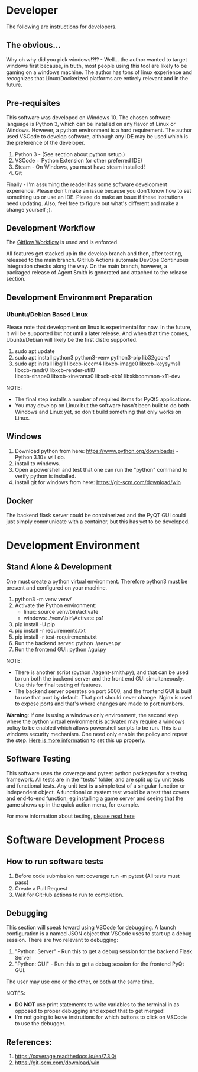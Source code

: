 
# Developer

The following are instructions for developers.

## The obvious...

Why oh why did you pick windows!?!? - Well... the author wanted to target windows first because, in truth,
most people using this tool are likely to be gaming on a windows machine.  The author has tons of linux
experience and recognizes that Linux/Dockerized platforms are entirely relevant and in the future.

## Pre-requisites

This software was developed on Windows 10. The chosen software language is Python 3, which can be installed
on any flavor of Linux or Windows.  However, a python environment is a hard requirement. The author used VSCode to
develop software, although any IDE may be used which is the preference of the developer.

1. Python 3 - (See section about python setup.)
2. VSCode + Python Extension (or other preferred IDE)
3. Steam - On Windows, you must have steam installed!
4. Git

Finally - I'm assuming the reader has some software development experience.  Please don't make an issue because you
don't know how to set something up or use an IDE.  Please do make an issue if these instrutions need updating.  Also,
feel free to figure out what's different and make a change yourself ;).

## Development Workflow

The [Gitflow Workflow](https://www.atlassian.com/git/tutorials/comparing-workflows/gitflow-workflow)
is used and is enforced.

All features get stacked up in the develop branch and then, after testing, released to the main branch.
GitHub Actions automate DevOps Continuous Integration checks along the way.  On the main branch, however,
a packaged release of Agent Smith is generated and attached to the release section.

## Development Environment Preparation

### Ubuntu/Debian Based Linux

Please note that development on linux is experimental for now.  In the future, it will be supported
but not until a later release.  And when that time comes, Ubuntu/Debian will likely be the first
distro supported.

1. sudo apt update
2. sudo apt install python3 python3-venv python3-pip lib32gcc-s1
3. sudo apt install libgl1 libxcb-icccm4 libxcb-image0 libxcb-keysyms1 libxcb-randr0 libxcb-render-util0 \
   libxcb-shape0 libxcb-xinerama0 libxcb-xkb1 libxkbcommon-x11-dev

NOTE:
   - The final step installs a number of required items for PyQt5 applications.
   - You may develop on Linux but the software hasn't been built to do both Windows and Linux yet, so don't build
     something that only works on Linux.

## Windows

1. Download python from here: https://www.python.org/downloads/ - Python 3.10+ will do.
2. install to windows.
3. Open a powershell and test that one can run the "python" command to verify python is installed.
4. install git for windows from here: https://git-scm.com/download/win

## Docker

The backend flask server could be containerized and the PyQT GUI could just simply communicate with
a container, but this has yet to be developed.

# Development Environment

## Stand Alone & Development

One must create a python virtual environment.  Therefore python3 must be present and configured on your machine.

1. python3 -m venv venv/
2. Activate the Python environment:
   - linux: source venv/bin/activate
   - windows:  .\venv\bin\Activate.ps1
3. pip install -U pip
4. pip install -r requirements.txt
5. pip install -r test-requirements.txt
6. Run the backend server: python .\server.py
7. Run the frontend GUI: python .\gui.py

NOTE:
   - There is another script (python .\agent-smith.py), and that can be used to run both the backend server and the front
     end GUI simultaneously.  Use this for final testing of features.
   - The backend server operates on port 5000, and the frontend GUI is built to use that port by default.
     That port should never change. Nginx is used to expose ports and that's where changes are made to
     port numbers.

**Warning**: If one is using a windows only environment, the second step where the python virtual environment is activated
may require a windows policy to be enabled which allows powershell scripts to be run.  This is a windows security
mechanism.  One need only enable the policy and repeat the step.  [Here is more information](https://learn.microsoft.com/en-us/powershell/module/microsoft.powershell.security/set-executionpolicy?view=powershell-7.3)
to set this up properly.

## Software Testing

This software uses the coverage and pytest python packages for a testing framework.  All tests are in the "tests" folder,
and are split up by unit tests and functional tests.  Any unit test is a simple test of a singular function or independent
object.  A functional or system test would be a test that covers and end-to-end function; eg installing a game server and
seeing that the game shows up in the quick action menu, for example.

For more information about testing, [please read here](./testing.md)

# Software Development Process

## How to run software tests

1. Before code submission run: coverage run -m pytest  (All tests must pass)
2. Create a Pull Request
3. Wait for GitHub actions to run to completion.

## Debugging

This section will speak toward using VSCode for debugging.  A launch configuration is a named JSON object that VSCode
uses to start up a debug session.  There are two relevant to debugging:

1. "Python: Server" - Run this to get a debug session for the backend Flask Server
2. "Python: GUI" - Run this to get a debug session for the frontend PyQt GUI.

The user may use one or the other, or both at the same time.

NOTES:
   - **DO NOT** use print statements to write variables to the terminal in as opposed to proper debugging and expect
     that to get merged!
   - I'm not going to leave instrutions for which buttons to click on VSCode to use the debugger.

## References:

1. https://coverage.readthedocs.io/en/7.3.0/
2. https://git-scm.com/download/win
